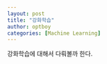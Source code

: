 ```yaml
---
layout: post
title: "강화학습"
author: optboy
categories: [Machine Learning]
---
```


강화학습에 대해서 다뤄볼까 한다.